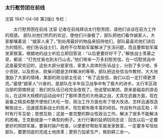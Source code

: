### 太行慰劳团在前线
沈容
1947-04-06
第2版()
专栏：

　　太行慰劳团在前线
    沈容
    记者在前线拜访太行慰劳团，请他们谈谈在前方工作的观感。
    部队对他们热烈的欢迎，使他们兴奋极了，部队把他们看作娘家人，大家都嚷着说：“娘家人来了。”到处用最好的物品来招待他们，部队最喜欢他们讲后方的情形。他们告诉战士们，政府不仅帮助军属解决了生活问题，而且要帮助军属发家致富。根据地的战士听后立即回答说：“以后更要好好干了。”解放战士羡慕之至，都说：“打完仗我也到太行山去。”他们带来一万多封慰劳信，在一切慰劳品中这是最受欢迎的，这些大部分是家信，家里人具体的告诉战士，分到了多少地，多少资财，以及担水、砍柴问题是怎样解决的等等，部队把这些信当作教材，大大地激励了大家的情绪，某部的政治部主任说：“有了这些信，我们以后一定打得更漂亮。”最使“娘家人”兴奋的，是部队在半年自卫战争中有了极大的进步。太行军区政治部的郭南枝说：我们的队伍已经完全改观了。他说譬如某团，原来是磁县的游击队，在这样大规模的运动战中打了那样漂亮的大杨湖之战，尤其在武器方面，现在装备之精良和整齐使他们大吃一惊，政治工作方面也有了很大改进。怎样迅速改造解放战士，迅速提高新战士的技术，现在都有极丰富的经验。作战有作战互助；平时有行军互助；思想互助；这是一套完整的群众性政治工作。解决了很多不能解决的困难。王克勤就是一个典型的例子。太行行署的延炳钰同志说：回去以后一定要更好的照顾军属，要挨村挨户检查，以便更好帮助军属发家致富，一定要多写信给部队，要更彻底的完成土地改革；更努力加紧生产，做到耕三余一。
